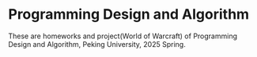 # Programming Design and Algorithm

These are homeworks and project(World of Warcraft) of Programming Design and Algorithm, Peking University, 2025 Spring.
